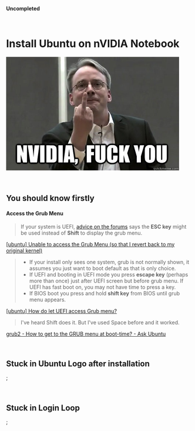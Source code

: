 **Uncompleted**

<br/>

# Install Ubuntu on nVIDIA Notebook

![](./NVIDIA-FUCK-YOU.jpg?raw=true)

<br/>

## You should know firstly

#### Access the Grub Menu

> If your system is UEFI, [advice on the forums](https://ubuntuforums.org/showthread.php?t=2345616#post13579808) says the **ESC key** might be used instead of **Shift** to display the grub menu.

[\[ubuntu\] Unable to access the Grub Menu (so that I revert back to my original kernel)](https://ubuntuforums.org/showthread.php?t=2361442#post_13645818)

> - If your install only sees one system, grub is not normally shown, it assumes you just want to boot default as that is only choice.    
> - If UEFI and booting in UEFI mode you press **escape key** (perhaps more than once) just after UEFI screen but before grub menu. If UEFI has fast boot on, you may not have time to press a key.    
> - If BIOS boot you press and hold **shift key** from BIOS until grub menu appears.

[\[ubuntu\] How do let UEFI access Grub menu?](https://ubuntuforums.org/showthread.php?t=2345616#post13579808)

> I've heard Shift does it. But I've used Space before and it worked.

[grub2 - How to get to the GRUB menu at boot-time? - Ask Ubuntu](https://askubuntu.com/questions/16042/how-to-get-to-the-grub-menu-at-boot-time#answer-16048)

<br/>

## Stuck in Ubuntu Logo after installation

;

<br/>

## Stuck in Login Loop 

;

<br/>
